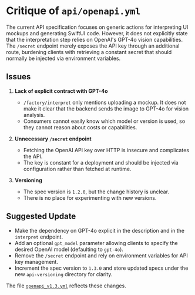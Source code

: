 # Critique of `api/openapi.yml`

The current API specification focuses on generic actions for interpreting UI
mockups and generating SwiftUI code. However, it does not explicitly state that
the interpretation step relies on OpenAI's GPT-4o vision capabilities. The
`/secret` endpoint merely exposes the API key through an additional route,
burdening clients with retrieving a constant secret that should normally be
injected via environment variables.

## Issues

1. **Lack of explicit contract with GPT-4o**
   - `/factory/interpret` only mentions uploading a mockup. It does not make it
     clear that the backend sends the image to GPT-4o for vision analysis.
   - Consumers cannot easily know which model or version is used, so they cannot
     reason about costs or capabilities.

2. **Unnecessary `/secret` endpoint**
   - Fetching the OpenAI API key over HTTP is insecure and complicates the API.
   - The key is constant for a deployment and should be injected via
     configuration rather than fetched at runtime.

3. **Versioning**
   - The spec version is `1.2.0`, but the change history is unclear.
   - There is no place for experimenting with new versions.

## Suggested Update

- Make the dependency on GPT-4o explicit in the description and in the
  `interpret` endpoint.
- Add an optional `gpt_model` parameter allowing clients to specify the desired
  OpenAI model (defaulting to `gpt-4o`).
- Remove the `/secret` endpoint and rely on environment variables for API key
  management.
- Increment the spec version to `1.3.0` and store updated specs under the new
  `api-versioning` directory for clarity.

The file [`openapi_v1.3.yml`](openapi_v1.3.yml) reflects these changes.
